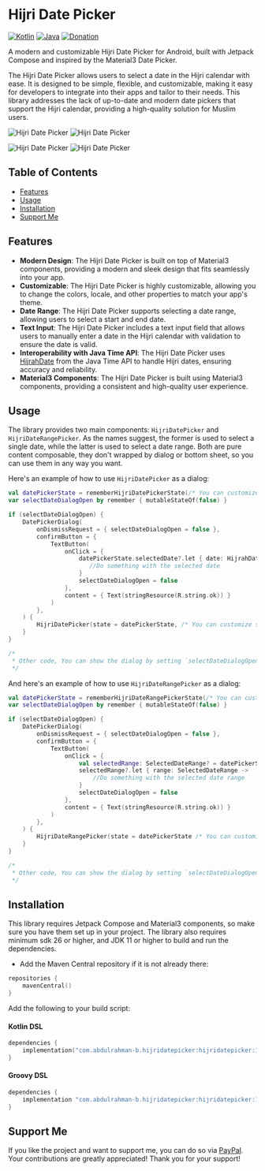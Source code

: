 # Hijri Date Picker

[//]: # ([![Version]&#40;https://img.shields.io/badge/Version-1.0.0alpha01-puregreen.svg&#41;]&#40;&#41;)
[![Kotlin](https://img.shields.io/badge/Kotlin-2.1.0-purple.svg?logo=kotlin)]()
[![Java](https://img.shields.io/badge/java-11-orange.svg?logo=java)]()
[![Donation](https://img.shields.io/badge/Donation-PayPal-blue.svg?logo=paypal)](https://www.paypal.com/paypalme/AbdulrahmanBahamel)

A modern and customizable Hijri Date Picker for Android, built with Jetpack Compose and inspired by the Material3 Date
Picker.

The Hijri Date Picker allows users to select a date in the Hijri calendar with ease. It is designed to be simple,
flexible, and customizable, making it easy for developers to integrate into their apps and tailor to their needs. This
library addresses the lack of up-to-date and modern date pickers that support the Hijri calendar, providing a
high-quality solution for Muslim users.

![Hijri Date Picker](screenshots/hijridatepicker-picker-ar.jpg)
![Hijri Date Picker](screenshots/hijridatepicker-picker-en.jpg)

![Hijri Date Picker](screenshots/hijridatepicker-rangepicker-ar.jpg)
![Hijri Date Picker](screenshots/hijridatepicker-rangepicker-en.jpg)


## Table of Contents

- [Features](#features)
- [Usage](#usage)
- [Installation](#installation)
- [Support Me](#support-me)

## Features

- **Modern Design**: The Hijri Date Picker is built on top of Material3 components, providing a modern and sleek design
  that fits seamlessly into your app.
- **Customizable**: The Hijri Date Picker is highly customizable, allowing you to change the colors, locale, and other
  properties to match your app's theme.
- **Date Range**: The Hijri Date Picker supports selecting a date range, allowing users to select a start and end date.
- **Text Input**: The Hijri Date Picker includes a text input field that allows users to manually enter a date in the Hijri
  calendar with validation to ensure the date is valid.
- **Interoperability with Java Time API**: The Hijri Date Picker uses [HijrahDate](https://docs.oracle.com/en/java/javase/11/docs/api/java.base/java/time/chrono/HijrahDate.html)
  from the Java Time API to handle Hijri dates, ensuring accuracy and reliability.
- **Material3 Components**: The Hijri Date Picker is built using Material3 components, providing a consistent and
  high-quality user experience.


## Usage

The library provides two main components: `HijriDatePicker` and `HijriDateRangePicker`. As the names suggest, the former is used to select a single date, while the latter is used to select a date range.
Both are pure content composable, they don't wrapped by dialog or bottom sheet, so you can use them in any way you want.

Here's an example of how to use `HijriDatePicker` as a dialog:

```kotlin
val datePickerState = rememberHijriDatePickerState(/* You can customize some properties */)
var selectDateDialogOpen by remember { mutableStateOf(false) }

if (selectDateDialogOpen) {
    DatePickerDialog(
        onDismissRequest = { selectDateDialogOpen = false },
        confirmButton = {
            TextButton(
                onClick = {
                    datePickerState.selectedDate?.let { date: HijrahDate ->
                       //Do something with the selected date
                    }
                    selectDateDialogOpen = false
                },
                content = { Text(stringResource(R.string.ok)) }
            )
        },
    ) {
        HijriDatePicker(state = datePickerState, /* You can customize some appearance properties */)
    }
}

/*
 * Other code, You can show the dialog by setting `selectDateDialogOpen` to true on a button click or any other event
 */
```

And here's an example of how to use `HijriDateRangePicker` as a dialog:

```kotlin
val datePickerState = rememberHijriDateRangePickerState(/* You can customize some properties */)
var selectDateDialogOpen by remember { mutableStateOf(false) }

if (selectDateDialogOpen) {
    DatePickerDialog(
        onDismissRequest = { selectDateDialogOpen = false },
        confirmButton = {
            TextButton(
                onClick = {
                    val selectedRange: SelectedDateRange? = datePickerState.getSelectedDateRange()
                    selectedRange?.let { range: SelectedDateRange ->
                        //Do something with the selected date range
                    }
                    selectDateDialogOpen = false
                },
                content = { Text(stringResource(R.string.ok)) }
            )
        },
    ) {
        HijriDateRangePicker(state = datePickerState /* You can customize some appearance properties */)
    }
}

/*
 * Other code, You can show the dialog by setting `selectDateDialogOpen` to true on a button click or any other event
 */
```

## Installation

This library requires Jetpack Compose and Material3 components, so make sure you have them set up in your project.
The library also requires minimum sdk 26 or higher, and JDK 11 or higher to build and run the dependencies.

- Add the Maven Central repository if it is not already there:

```kotlin
repositories {
    mavenCentral()
}
```

Add the following to your build script:

#### Kotlin DSL
```build.gradle.kts
dependencies {
    implementation("com.abdulrahman-b.hijridatepicker:hijridatepicker:1.0.0-alpha01")
}
```

#### Groovy DSL
```build.gradle
dependencies {
    implementation "com.abdulrahman-b.hijridatepicker:hijridatepicker:1.0.0-alpha01"
}
```

## Support Me

If you like the project and want to support me, you can do so via [PayPal](https://www.paypal.com/paypalme/AbdulrahmanBahamel). Your contributions are greatly appreciated! Thank you for your support!


